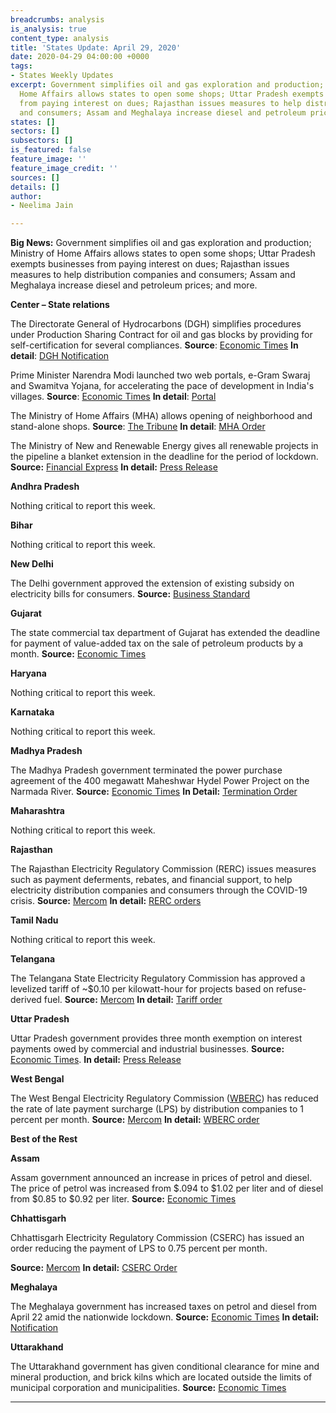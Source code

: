 ```yaml
---
breadcrumbs: analysis
is_analysis: true
content_type: analysis
title: 'States Update: April 29, 2020'
date: 2020-04-29 04:00:00 +0000
tags:
- States Weekly Updates
excerpt: Government simplifies oil and gas exploration and production; Ministry of
  Home Affairs allows states to open some shops; Uttar Pradesh exempts businesses
  from paying interest on dues; Rajasthan issues measures to help distribution companies
  and consumers; Assam and Meghalaya increase diesel and petroleum prices; and more.
states: []
sectors: []
subsectors: []
is_featured: false
feature_image: ''
feature_image_credit: ''
sources: []
details: []
author:
- Neelima Jain

---
```

**Big News:** Government simplifies oil and gas exploration and production; Ministry of Home Affairs allows states to open some shops; Uttar Pradesh exempts businesses from paying interest on dues; Rajasthan issues measures to help distribution companies and consumers; Assam and Meghalaya increase diesel and petroleum prices; and more.

**Center – State relations**

The Directorate General of Hydrocarbons (DGH) simplifies procedures under Production Sharing Contract for oil and gas blocks by providing for self-certification for several compliances. **Source**: [Economic Times](https://energy.economictimes.indiatimes.com/news/oil-and-gas/govt-simplifies-oil-gas-block-processes-provides-for-self-certification-deemed-approval/75398477) **In detail**: [DGH Notification](http://dghindia.gov.in/assets/downloads/5ea3c4ab2723eNoticeSelfCertification.pdf)

Prime Minister Narendra Modi launched two web portals, e-Gram Swaraj and Swamitva Yojana, for accelerating the pace of development in India's villages. **Source**: [Economic Times](https://economictimes.indiatimes.com/news/politics-and-nation/pm-modi-launches-e-gram-swaraj-swamitva-yojana-for-faster-development-of-villages/articleshow/75342856.cms) **In detail**: [Portal](https://egramswaraj.gov.in/)

The Ministry of Home Affairs (MHA) allows opening of neighborhood and stand-alone shops. **Source**: [The Tribune](https://www.tribuneindia.com/news/punjab/centre-allows-neighbourhood-shops-to-open-punjab-yet-to-decide-76117) **In detail**: [MHA Order](https://www.mha.gov.in/sites/default/files/MHAopening_24042020.pdf)

The Ministry of New and Renewable Energy gives all renewable projects in the pipeline a blanket extension in the deadline for the period of lockdown. **Source:** [Financial Express](https://www.financialexpress.com/economy/covid-19-lockdown-govt-gives-blanket-extension-of-timeline-for-renewable-projects/1934532/) **In detail:** [Press Release](https://pib.gov.in/PressReleasePage.aspx?PRID=1616670)

**Andhra Pradesh**

Nothing critical to report this week.

**Bihar**

Nothing critical to report this week.

**New Delhi**

The Delhi government approved the extension of existing subsidy on electricity bills for consumers. **Source:** [Business Standard](https://www.business-standard.com/article/economy-policy/covid-19-delhi-extends-subsidy-on-electricity-to-pay-for-discoms-dues-120042101544_1.html)

**Gujarat**

The state commercial tax department of Gujarat has extended the deadline for payment of value-added tax on the sale of petroleum products by a month. **Source:** [Economic Times](https://energy.economictimes.indiatimes.com/news/oil-and-gas/gujarat-vat-payment-deadline-for-petroleum-dealers-extended/75263238)

**Haryana**

Nothing critical to report this week.

**Karnataka**

Nothing critical to report this week.

**Madhya Pradesh**

The Madhya Pradesh government terminated the power purchase agreement of the 400 megawatt Maheshwar Hydel Power Project on the Narmada River. **Source:** [Economic Times](https://energy.economictimes.indiatimes.com/news/power/madhya-pradesh-govt-scraps-maheshwar-hydel-power-project/75367245) **In Detail:** [Termination Order](https://mppmcl.com/MPPMCLIABS/DisplayPDF?FileName=OrdersAndCirculars/NOTICE_MAHE_CANC_412_19042020.pdf)

**Maharashtra**

Nothing critical to report this week.

**Rajasthan**

The Rajasthan Electricity Regulatory Commission (RERC) issues measures such as payment deferments, rebates, and financial support, to help electricity distribution companies and consumers through the COVID-19 crisis. **Source:** [Mercom](https://mercomindia.com/rajasthan-measures-discoms-consumers-crisis/) **In detail:** [RERC orders](https://rerc.rajasthan.gov.in/rerc-user-files/office-orders)

**Tamil Nadu**

Nothing critical to report this week.

**Telangana**

The Telangana State Electricity Regulatory Commission has approved a levelized tariff of \~$0.10 per kilowatt-hour for projects based on refuse-derived fuel. **Source:** [Mercom](https://mercomindia.com/telangana-levelized-tariff-refuse-derived-fuel/) **In detail:** [Tariff order](http://www.tserc.gov.in/file_upload/uploads/Orders/Commission%20Orders/2020/Generic%20Tariff%20for%20RDF.pdf)

**Uttar Pradesh**

Uttar Pradesh government provides three month exemption on interest payments owed by commercial and industrial businesses. **Source:** [Economic Times](https://economictimes.indiatimes.com/news/economy/policy/up-govt-exempts-interest-on-amount-payable-by-industrial-commercial-institutions-for-3-months/articleshow/75290449.cms?from=mdr). **In detail:** [Press Release](http://www.udyogbandhu.com/DataFiles/CMS/file/PR/Press_release-UP%20Industries%20before%20and%20after%20COVID19_Webinar_Apr10_2020(1).pdf)

**West Bengal**

The West Bengal Electricity Regulatory Commission ([WBERC](http://www.wberc.gov.in/)) has reduced the rate of late payment surcharge (LPS) by distribution companies to 1 percent per month. **Source:** [Mercom](https://mercomindia.com/west-bengal-payment-surcharge-covid-lockdown/) **In detail:** [WBERC order](http://www.wberc.gov.in/sites/default/files/A_6_14_GO_LPSC%20Order.pdf)

**Best of the Rest**

**Assam**

Assam government announced an increase in prices of petrol and diesel. The price of petrol was increased from $.094 to $1.02 per liter and of diesel from $0.85 to $0.92 per liter. **Source:** [Economic Times](https://energy.economictimes.indiatimes.com/news/oil-and-gas/assam-hikes-fuel-prices-to-make-up-for-some-of-the-lockdown-losses/75295368)

**Chhattisgarh**

Chhattisgarh Electricity Regulatory Commission (CSERC) has issued an order reducing the payment of LPS to 0.75 percent per month.

**Source:** [Mercom](https://mercomindia.com/chhattisgarh-cuts-late-payment-surcharge/) **In detail:** [CSERC Order](http://www.cserc.gov.in/pdf/Order%20in%202020/40_of_2020.pdf)

**Meghalaya**

The Meghalaya government has increased taxes on petrol and diesel from April 22 amid the nationwide lockdown. **Source:** [Economic Times](https://energy.economictimes.indiatimes.com/news/oil-and-gas/meghalaya-govt-increases-taxes-on-petrol-diesel/75321066) **In detail:** [Notification](http://meghalaya.gov.in/megcms/sites/default/files/announcement/notification.pdf)

**Uttarakhand**

The Uttarakhand government has given conditional clearance for mine and mineral production, and brick kilns which are located outside the limits of municipal corporation and municipalities. **Source:** [Economic Times](https://economictimes.indiatimes.com/small-biz/productline/building-materials/uttarakhand-govt-gives-conditional-clearance-for-mining-brick-kilns/articleshow/75323933.cms)

***